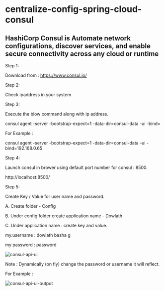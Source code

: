 # centralize-config-spring-cloud-consul

## HashiCorp Consul is Automate network configurations, discover services, and enable secure connectivity across any cloud or runtime

Step 1:

Download from : https://www.consul.io/

Step 2:

Check ipaddress in your system

Step 3:

Execute the blow command along with ip address.

consul agent -server -bootstrap-expect=1 -data-dir=consul-data -ui -bind=<IP-ADDRESS>

For Example :

consul agent -server -bootstrap-expect=1 -data-dir=consul-data -ui -bind=192.168.0.65

Step 4:

Launch consul in brower using default port number for consul : 8500.

http://localhost:8500/

Step 5:

Create Key / Value  for user name and password.

A. Create folder - Config

B. Under config folder create application name - Dowlath

C. Under application name : create key and value.

my.username : dowlath basha g

my password : password

![consul-api-ui](https://user-images.githubusercontent.com/9671419/85616314-1bb06880-b67b-11ea-9907-9a4bd4aea93d.PNG)

Note : Dynamically (on fly) change the password or username it will reflect.

For Example :

![consul-api-ui-output](https://user-images.githubusercontent.com/9671419/85616311-1a7f3b80-b67b-11ea-9ad8-9b373219b92d.PNG)


